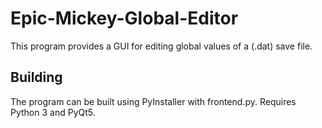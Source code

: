 # Epic-Mickey-Global-Editor
This program provides a GUI for editing global values of a (.dat) save file.

## Building
The program can be built using PyInstaller with frontend.py. Requires Python 3 and PyQt5.
